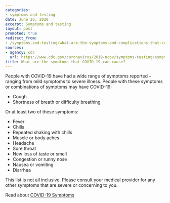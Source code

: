 ```yaml
---
categories:
- symptoms-and-testing
date: June 26, 2020
excerpt: Symptoms and testing
layout: post
promoted: true
redirect_from:
- /symptoms-and-testing/what-are-the-symptoms-and-complications-that-covid-19-can-cause/
sources:
- agency: cdc
  url: https://www.cdc.gov/coronavirus/2019-ncov/symptoms-testing/symptoms.html
title: What are the symptoms that COVID-19 can cause?
---
```


People with COVID-19 have had a wide range of symptoms reported – ranging from mild symptoms to severe illness. People with these symptoms or combinations of symptoms may have COVID-19:

- Cough
- Shortness of breath or difficulty breathing

Or at least two of these symptoms:

- Fever
- Chills
- Repeated shaking with chills
- Muscle or body aches
- Headache
- Sore throat
- New loss of taste or smell
- Congestion or runny nose
- Nausea or vomiting
- Diarrhea

This list is not all inclusive. Please consult your medical provider for any other symptoms that are severe or concerning to you.

Read about [COVID-19 Symptoms](https://www.cdc.gov/coronavirus/2019-ncov/symptoms-testing/symptoms.html)